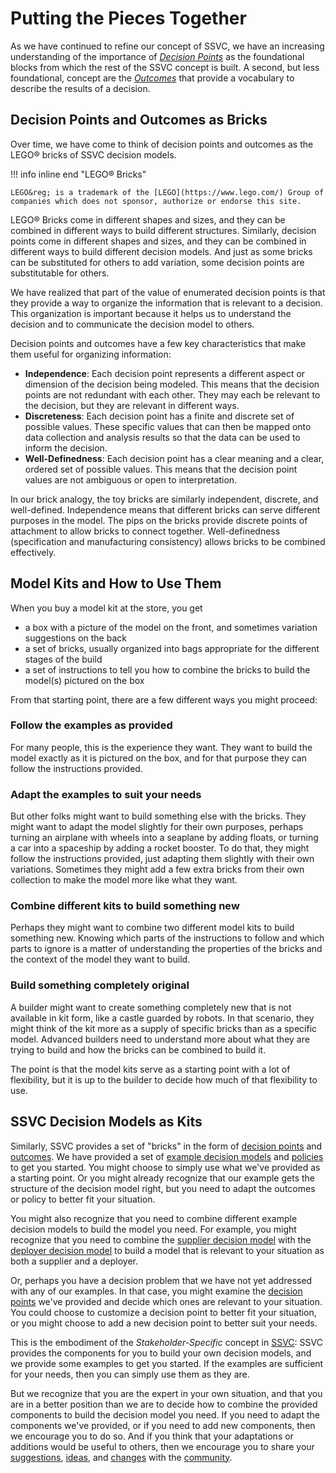 # Putting the Pieces Together

As we have continued to refine our concept of SSVC, we have an increasing understanding of the importance of
[_Decision Points_](../reference/decision_points/index.md) as the foundational blocks from which the rest of the 
SSVC concept is built. A second, but less foundational, concept are the [_Outcomes_](../reference/code/outcomes.md) that
provide a vocabulary to describe the results of a decision.

## Decision Points and Outcomes as Bricks

Over time, we have come to think of decision points and outcomes as the LEGO&reg; bricks of SSVC decision models.

!!! info inline end "LEGO&reg; Bricks"

    LEGO&reg; is a trademark of the [LEGO](https://www.lego.com/) Group of companies which does not sponsor, authorize or endorse this site.

LEGO&reg; Bricks come in different shapes and sizes, and they can be combined in different ways to build different structures.
Similarly, decision points come in different shapes and sizes, and they can be combined in different ways to build 
different decision models.
And just as some bricks can be substituted for others to add variation, some decision points are substitutable for others. 

We have realized that part of the value of enumerated decision points is that they provide a way to organize the information that is
relevant to a decision. This organization is important because it helps us to understand the decision and to communicate
the decision model to others. 

Decision points and outcomes have a few key characteristics that make them useful for organizing information:

- **Independence**: Each decision point represents a different aspect or dimension of the decision being modeled. This means that
  the decision points are not redundant with each other. They may each be relevant to the decision, but they are relevant
  in different ways.
- **Discreteness**: Each decision point has a finite and discrete set of possible values. These specific values
  that can then be mapped onto data collection and analysis results so that the data can be used to inform the decision.
- **Well-Definedness**: Each decision point has a clear meaning and a clear, ordered set of possible values. This means that the decision
  point values are not ambiguous or open to interpretation.

In our brick analogy, the toy bricks are similarly independent, discrete, and well-defined. 
Independence means that different bricks can serve different purposes in the model. 
The pips on the bricks provide discrete points of attachment to allow bricks to connect together.
Well-definedness (specification and manufacturing consistency) allows bricks to be combined effectively.

## Model Kits and How to Use Them

When you buy a model kit at the store, you get

- a box with a picture of the model on the front, and sometimes variation suggestions on the back
- a set of bricks, usually organized into bags appropriate for the different stages of the build
- a set of instructions to tell you how to combine the bricks to build the model(s) pictured on the box

From that starting point, there are a few different ways you might proceed:

### Follow the examples as provided

For many people, this is the experience they want.
They want to build the model exactly as it is pictured on the box, and for that purpose they can follow the instructions provided.

### Adapt the examples to suit your needs

But other folks might want to build something else with the bricks.
They might want to adapt the model slightly for their own purposes, perhaps turning an airplane with wheels into a seaplane by adding floats, or turning a car into a spaceship by adding a rocket booster.
To do that, they might follow the instructions provided, just adapting them slightly with their own variations.
Sometimes they might add a few extra bricks from their own collection to make the model more like what they want.

### Combine different kits to build something new

Perhaps they might want to combine two different model kits to build something new.
Knowing which parts of the instructions to follow and which parts to ignore is a matter of understanding the properties
of the bricks and the context of the model they want to build.

### Build something completely original

A builder might want to create something completely new that is not available in kit form, like a castle guarded by robots.
In that scenario, they might think of the kit more as a supply of specific bricks than as a specific model.
Advanced builders need to understand more about what they are trying to build and how the bricks can be combined to build it.

The point is that the model kits serve as a starting point with a lot of flexibility, but it is up to the builder
to decide how much of that flexibility to use. 

## SSVC Decision Models as Kits

Similarly, SSVC provides a set of "bricks" in the form of [decision points](../reference/decision_points/index.md)
and [outcomes](../reference/code/outcomes.md). 
We have provided a set of [example decision models](../howto/index.md) and [policies](../howto/index.md) to get you started.
You might choose to simply use what we've provided as a starting point.
Or you might already recognize that our example gets the structure of the decision model right, 
but you need to adapt the outcomes or policy to better fit your situation.

You might also recognize that you need to combine different example decision models to build the model you need.
For example, you might recognize that you need to combine the [supplier decision model](../howto/supplier_tree.md)
with the [deployer decision model](../howto/deployer_tree.md) to
build a model that is relevant to your situation as both a supplier and a deployer.

Or, perhaps you have a decision problem that we have not yet addressed with any of our examples.
In that case, you might examine the [decision points](../reference/decision_points/index.md) we've provided and 
decide which ones are relevant to your situation.
You could choose to customize a decision point to better fit your situation, or you might choose to add a new decision point
to better suit your needs.

This is the embodiment of the _Stakeholder-Specific_ concept in [SSVC](../index.md): 
SSVC provides the components for you to build your own decision models, and we provide some examples to get you started.
If the examples are sufficient for your needs, then you can simply use them as they are.

But we recognize that you are the expert in your own situation, and that you are in a better position than we are to 
decide how to combine the provided components to build the decision model you need.
If you need to adapt the components we've provided, or if you need to add new components, then we encourage you to do so.
And if you think that your adaptations or additions would be useful to others, then we encourage you to share your
[suggestions](https://github.com/CERTCC/SSVC/issues), [ideas](https://github.com/CERTCC/SSVC/discussions), and
[changes](https://github.com/CERTCC/SSVC/pulls) with the [community](https://github.com/CERTCC/SSVC).

